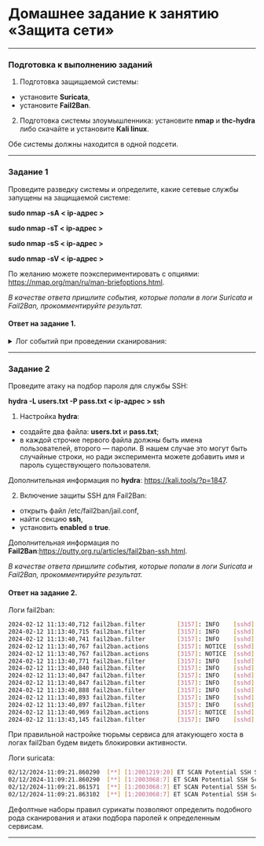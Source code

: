 # Домашнее задание к занятию «Защита сети»

------

### Подготовка к выполнению заданий

1. Подготовка защищаемой системы:

- установите **Suricata**,
- установите **Fail2Ban**.

2. Подготовка системы злоумышленника: установите **nmap** и **thc-hydra** либо скачайте и установите **Kali linux**.

Обе системы должны находится в одной подсети.

------

### Задание 1

Проведите разведку системы и определите, какие сетевые службы запущены на защищаемой системе:

**sudo nmap -sA < ip-адрес >**

**sudo nmap -sT < ip-адрес >**

**sudo nmap -sS < ip-адрес >**

**sudo nmap -sV < ip-адрес >**

По желанию можете поэкспериментировать с опциями: https://nmap.org/man/ru/man-briefoptions.html.


*В качестве ответа пришлите события, которые попали в логи Suricata и Fail2Ban, прокомментируйте результат.*

#### Ответ на задание 1.

<details>
<summary>Лог событий при проведении сканирования:</summary>

```BASH
nmap -sT 10.254.239.11

02/12/2024-10:31:33.191586  [**] [1:2010937:3] ET SCAN Suspicious inbound to mySQL port 3306 [**] [Classification: Potentially Bad Traffic] [Priority: 2] {TCP} 10.254.239.13:43668 -> 10.254.239.11:3306
02/12/2024-10:31:33.215510  [**] [1:2002911:6] ET SCAN Potential VNC Scan 5900-5920 [**] [Classification: Attempted Information Leak] [Priority: 2] {TCP} 10.254.239.13:60240 -> 10.254.239.11:5902
02/12/2024-10:31:33.216237  [**] [1:2010936:3] ET SCAN Suspicious inbound to Oracle SQL port 1521 [**] [Classification: Potentially Bad Traffic] [Priority: 2] {TCP} 10.254.239.13:52676 -> 10.254.239.11:1521
02/12/2024-10:31:33.240451  [**] [1:2002910:6] ET SCAN Potential VNC Scan 5800-5820 [**] [Classification: Attempted Information Leak] [Priority: 2] {TCP} 10.254.239.13:59388 -> 10.254.239.11:5802
02/12/2024-10:31:33.243287  [**] [1:2010935:3] ET SCAN Suspicious inbound to MSSQL port 1433 [**] [Classification: Potentially Bad Traffic] [Priority: 2] {TCP} 10.254.239.13:40430 -> 10.254.239.11:1433
02/12/2024-10:31:33.255537  [**] [1:2010939:3] ET SCAN Suspicious inbound to PostgreSQL port 5432 [**] [Classification: Potentially Bad Traffic] [Priority: 2] {TCP} 10.254.239.13:34986 -> 10.254.239.11:5432

Сканирование с вызовом системного вызова connect. Как правило, с этим вызовом работают высокоуровневые приложения, типа браузера и у nmap не так много власти в использовании вызова. Собственно и сканирование более заметное, и записей в логах больше.



nmap -sS 10.254.239.11

02/12/2024-10:32:01.651464  [**] [1:2010937:3] ET SCAN Suspicious inbound to mySQL port 3306 [**] [Classification: Potentially Bad Traffic] [Priority: 2] {TCP} 10.254.239.13:63909 -> 10.254.239.11:3306
02/12/2024-10:32:01.664995  [**] [1:2010936:3] ET SCAN Suspicious inbound to Oracle SQL port 1521 [**] [Classification: Potentially Bad Traffic] [Priority: 2] {TCP} 10.254.239.13:63909 -> 10.254.239.11:1521
02/12/2024-10:32:01.677664  [**] [1:2010939:3] ET SCAN Suspicious inbound to PostgreSQL port 5432 [**] [Classification: Potentially Bad Traffic] [Priority: 2] {TCP} 10.254.239.13:63909 -> 10.254.239.11:5432
02/12/2024-10:32:01.703787  [**] [1:2010935:3] ET SCAN Suspicious inbound to MSSQL port 1433 [**] [Classification: Potentially Bad Traffic] [Priority: 2] {TCP} 10.254.239.13:63909 -> 10.254.239.11:1433

Сканирование полуоткрытым методом. Не такое заметное, плюс nmap может формировать tcp пакет самостоятельно, выставляя различные флаги (в данной опции SYN), что дает ему большую свободу действий. Тем не менее, мы видим как IDS все равно ловит это сканирование.

nmap -sV 10.254.239.11

02/12/2024-10:32:10.944210  [**] [1:2010937:3] ET SCAN Suspicious inbound to mySQL port 3306 [**] [Classification: Potentially Bad Traffic] [Priority: 2] {TCP} 10.254.239.13:46034 -> 10.254.239.11:3306
02/12/2024-10:32:10.955018  [**] [1:2010936:3] ET SCAN Suspicious inbound to Oracle SQL port 1521 [**] [Classification: Potentially Bad Traffic] [Priority: 2] {TCP} 10.254.239.13:46034 -> 10.254.239.11:1521
02/12/2024-10:32:10.976727  [**] [1:2010939:3] ET SCAN Suspicious inbound to PostgreSQL port 5432 [**] [Classification: Potentially Bad Traffic] [Priority: 2] {TCP} 10.254.239.13:46034 -> 10.254.239.11:5432
02/12/2024-10:32:10.981072  [**] [1:2010935:3] ET SCAN Suspicious inbound to MSSQL port 1433 [**] [Classification: Potentially Bad Traffic] [Priority: 2] {TCP} 10.254.239.13:46034 -> 10.254.239.11:1433
02/12/2024-10:32:17.144313  [**] [1:2009358:5] ET SCAN Nmap Scripting Engine User-Agent Detected (Nmap Scripting Engine) [**] [Classification: Web Application Attack] [Priority: 1] {TCP} 10.254.239.13:50970 -> 10.254.239.11:80
02/12/2024-10:32:17.144313  [**] [1:2024364:3] ET SCAN Possible Nmap User-Agent Observed [**] [Classification: Web Application Attack] [Priority: 1] {TCP} 10.254.239.13:50970 -> 10.254.239.11:80
02/12/2024-10:32:17.144775  [**] [1:2009358:5] ET SCAN Nmap Scripting Engine User-Agent Detected (Nmap Scripting Engine) [**] [Classification: Web Application Attack] [Priority: 1] {TCP} 10.254.239.13:50986 -> 10.254.239.11:80
02/12/2024-10:32:17.144775  [**] [1:2024364:3] ET SCAN Possible Nmap User-Agent Observed [**] [Classification: Web Application Attack] [Priority: 1] {TCP} 10.254.239.13:50986 -> 10.254.239.11:80
02/12/2024-10:32:17.149524  [**] [1:2009358:5] ET SCAN Nmap Scripting Engine User-Agent Detected (Nmap Scripting Engine) [**] [Classification: Web Application Attack] [Priority: 1] {TCP} 10.254.239.13:51006 -> 10.254.239.11:80
02/12/2024-10:32:17.149524  [**] [1:2024364:3] ET SCAN Possible Nmap User-Agent Observed [**] [Classification: Web Application Attack] [Priority: 1] {TCP} 10.254.239.13:51006 -> 10.254.239.11:80
02/12/2024-10:32:17.150660  [**] [1:2009358:5] ET SCAN Nmap Scripting Engine User-Agent Detected (Nmap Scripting Engine) [**] [Classification: Web Application Attack] [Priority: 1] {TCP} 10.254.239.13:51016 -> 10.254.239.11:80
02/12/2024-10:32:17.150660  [**] [1:2024364:3] ET SCAN Possible Nmap User-Agent Observed [**] [Classification: Web Application Attack] [Priority: 1] {TCP} 10.254.239.13:51016 -> 10.254.239.11:80

Сканирование с определением версий и софта, слушающего найденные порты. Хорошо видно, как сканер "нашумел" в логах IDS.

```
</details>

---

### Задание 2

Проведите атаку на подбор пароля для службы SSH:

**hydra -L users.txt -P pass.txt < ip-адрес > ssh**

1. Настройка **hydra**: 
 
 - создайте два файла: **users.txt** и **pass.txt**;
 - в каждой строчке первого файла должны быть имена пользователей, второго — пароли. В нашем случае это могут быть случайные строки, но ради эксперимента можете добавить имя и пароль существующего пользователя.

Дополнительная информация по **hydra**: https://kali.tools/?p=1847.

2. Включение защиты SSH для Fail2Ban:

-  открыть файл /etc/fail2ban/jail.conf,
-  найти секцию **ssh**,
-  установить **enabled**  в **true**.

Дополнительная информация по **Fail2Ban**:https://putty.org.ru/articles/fail2ban-ssh.html.



*В качестве ответа пришлите события, которые попали в логи Suricata и Fail2Ban, прокомментируйте результат.*

#### Ответ на задание 2.

Логи fail2ban:
```BASH
2024-02-12 11:13:40,712 fail2ban.filter         [3157]: INFO    [sshd] Found 10.254.239.13 - 2024-02-12 11:13:40
2024-02-12 11:13:40,715 fail2ban.filter         [3157]: INFO    [sshd] Found 10.254.239.13 - 2024-02-12 11:13:40
2024-02-12 11:13:40,741 fail2ban.filter         [3157]: INFO    [sshd] Found 10.254.239.13 - 2024-02-12 11:13:40
2024-02-12 11:13:40,767 fail2ban.actions        [3157]: NOTICE  [sshd] 10.254.239.13 already banned
2024-02-12 11:13:40,767 fail2ban.actions        [3157]: NOTICE  [sshd] 10.254.239.13 already banned
2024-02-12 11:13:40,771 fail2ban.filter         [3157]: INFO    [sshd] Found 10.254.239.13 - 2024-02-12 11:13:40
2024-02-12 11:13:40,840 fail2ban.filter         [3157]: INFO    [sshd] Found 10.254.239.13 - 2024-02-12 11:13:40
2024-02-12 11:13:40,847 fail2ban.filter         [3157]: INFO    [sshd] Found 10.254.239.13 - 2024-02-12 11:13:40
2024-02-12 11:13:40,847 fail2ban.filter         [3157]: INFO    [sshd] Found 10.254.239.13 - 2024-02-12 11:13:40
2024-02-12 11:13:40,888 fail2ban.filter         [3157]: INFO    [sshd] Found 10.254.239.13 - 2024-02-12 11:13:40
2024-02-12 11:13:40,893 fail2ban.filter         [3157]: INFO    [sshd] Found 10.254.239.13 - 2024-02-12 11:13:40
2024-02-12 11:13:40,897 fail2ban.filter         [3157]: INFO    [sshd] Found 10.254.239.13 - 2024-02-12 11:13:40
2024-02-12 11:13:40,969 fail2ban.actions        [3157]: NOTICE  [sshd] 10.254.239.13 already banned
2024-02-12 11:13:43,145 fail2ban.filter         [3157]: INFO    [sshd] Found 10.254.239.13 - 2024-02-12 11:13:43
```
При правильной настройке тюрьмы сервиса для атакующего хоста в логах fail2ban будем видеть блокировки активности.


Логи suricata:
```BASH
02/12/2024-11:09:21.860290  [**] [1:2001219:20] ET SCAN Potential SSH Scan [**] [Classification: Attempted Information Leak] [Priority: 2] {TCP} 10.254.239.13:54540 -> 10.254.239.11:22
02/12/2024-11:09:21.860290  [**] [1:2003068:7] ET SCAN Potential SSH Scan OUTBOUND [**] [Classification: Attempted Information Leak] [Priority: 2] {TCP} 10.254.239.13:54540 -> 10.254.239.11:22
02/12/2024-11:09:21.861571  [**] [1:2003068:7] ET SCAN Potential SSH Scan OUTBOUND [**] [Classification: Attempted Information Leak] [Priority: 2] {TCP} 10.254.239.13:54576 -> 10.254.239.11:22
02/12/2024-11:09:21.863102  [**] [1:2003068:7] ET SCAN Potential SSH Scan OUTBOUND [**] [Classification: Attempted Information Leak] [Priority: 2] {TCP} 10.254.239.13:54630 -> 10.254.239.11:22
```

Дефолтные наборы правил сурикаты позволяют определить подобного рода сканирования и атаки подбора паролей к определенным сервисам.


---
